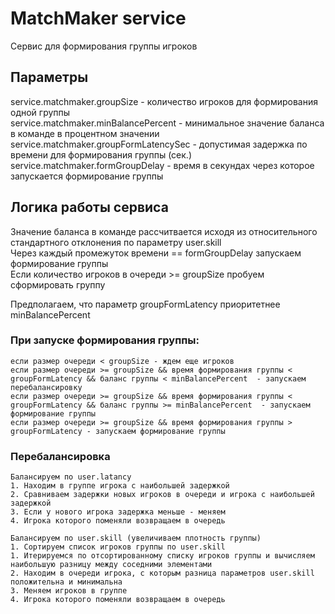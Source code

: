 # MatchMaker service
Сервис для формирования группы игроков

## Параметры  
service.matchmaker.groupSize -  количество игроков для формирования одной группы  
service.matchmaker.minBalancePercent - минимальное значение баланса в команде в процентном значении  
service.matchmaker.groupFormLatencySec - допустимая задержка по времени для формирования группы (сек.)  
service.matchmaker.formGroupDelay - время в секундах через которое запускается формирование группы  

## Логика работы сервиса  
Значение баланса в команде рассчитвается исходя из относительного стандартного отклонения по параметру user.skill  
Через каждый промежуток времени == formGroupDelay запускаем формирование группы  
Если количество игроков в очереди >= groupSize пробуем сформировать группу  

Предполагаем, что параметр groupFormLatency приоритетнее minBalancePercent

### При запуске формирования группы:
	если размер очереди < groupSize - ждем еще игроков
	если размер очереди >= groupSize && время формирования группы < groupFormLatency && баланс группы < minBalancePercent  - запускаем перебалансировку
	если размер очереди >= groupSize && время формирования группы < groupFormLatency && баланс группы >= minBalancePercent  - запускаем формирование группы
	если размер очереди >= groupSize && время формирования группы > groupFormLatency - запускаем формирование группы
	
	
### Перебалансировка
	Балансируем по user.latancy
	1. Находим в группе игрока с наибольшей задержкой 
	2. Сравниваем задержки новых игроков в очереди и игрока с наибольшей задержкой
	3. Если у нового игрока задержка меньше - меняем
	4. Игрока которого поменяли возвращаем в очередь
	
	Балансируем по user.skill (увеличиваем плотность группы)
	1. Сортируем список игроков группы по user.skill
	1. Итерируемся по отсортированному списку игроков группы и вычисляем наибольшую разницу между соседними элементами
	2. Находим в очереди игрока, с которым разница параметров user.skill положительна и минимальна
	3. Меняем игроков в группе
	4. Игрока которого поменяли возвращаем в очередь

